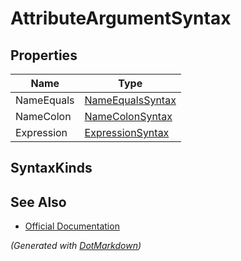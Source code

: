 # AttributeArgumentSyntax

## Properties

| Name       | Type                                    |
| ---------- | --------------------------------------- |
| NameEquals | [NameEqualsSyntax](NameEqualsSyntax.md) |
| NameColon  | [NameColonSyntax](NameColonSyntax.md)   |
| Expression | [ExpressionSyntax](ExpressionSyntax.md) |

## SyntaxKinds

## See Also

* [Official Documentation](https://docs.microsoft.com/en-us/dotnet/api/microsoft.codeanalysis.csharp.syntax.attributeargumentsyntax)


*\(Generated with [DotMarkdown](http://github.com/JosefPihrt/DotMarkdown)\)*